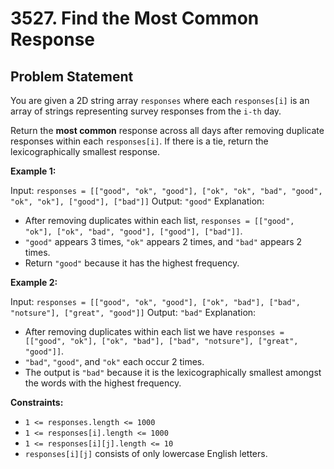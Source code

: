 # 3527. Find the Most Common Response

## Problem Statement

You are given a 2D string array `responses` where each `responses[i]` is an array of strings representing survey responses from the `i-th` day.

Return the **most common** response across all days after removing duplicate responses within each `responses[i]`. If there is a tie, return the lexicographically smallest response.

**Example 1:**

Input: `responses = [["good", "ok", "good"], ["ok", "ok", "bad", "good", "ok", "ok"], ["good"], ["bad"]]`
Output: `"good"`
Explanation:
*   After removing duplicates within each list, `responses = [["good", "ok"], ["ok", "bad", "good"], ["good"], ["bad"]]`.
*   `"good"` appears 3 times, `"ok"` appears 2 times, and `"bad"` appears 2 times.
*   Return `"good"` because it has the highest frequency.

**Example 2:**

Input: `responses = [["good", "ok", "good"], ["ok", "bad"], ["bad", "notsure"], ["great", "good"]]`
Output: `"bad"`
Explanation:
*   After removing duplicates within each list we have `responses = [["good", "ok"], ["ok", "bad"], ["bad", "notsure"], ["great", "good"]]`.
*   `"bad"`, `"good"`, and `"ok"` each occur 2 times.
*   The output is `"bad"` because it is the lexicographically smallest amongst the words with the highest frequency.

**Constraints:**

*   `1 <= responses.length <= 1000`
*   `1 <= responses[i].length <= 1000`
*   `1 <= responses[i][j].length <= 10`
*   `responses[i][j]` consists of only lowercase English letters. 